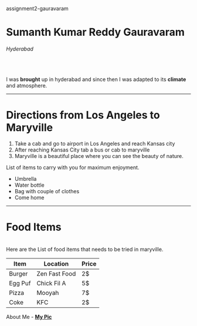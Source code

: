 assignment2-gauravaram

# Sumanth Kumar Reddy Gauravaram

###### Hyderabad
<br><br/>
I was **brought** up in hyderabad and since then I was adapted to its **climate** and atmosphere.

---

# Directions from Los Angeles to Maryville

1. Take a cab and go to airport in Los Angeles and reach Kansas city
2. After reaching Kansas City tab a bus or cab to maryville
3. Maryville is a beautiful place where you can see the beauty of nature.

List of items to carry with you for maximum enjoyment.

* Umbrella
* Water bottle
* Bag with couple of clothes
* Come home

---
# Food Items 
<br>
Here are the List of food items that needs to be tried in maryville.

| Item   | Location      | Price |
|--------| ------------- | ----- |
| Burger | Zen Fast Food | 2$    |
| Egg Puf| Chick Fil A   | 5$    |
| Pizza  | Mooyah        | 7$    |
| Coke   | KFC           | 2$    | 

About Me - **[My Pic](AboutMe.md)**